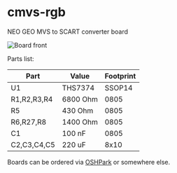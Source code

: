 # cmvs-rgb
NEO GEO MVS to SCART converter board

![Board front](https://github.com/philenotfound/cmvs-rgb/raw/master/cmvs-rgb-3d.png)

Parts list:

Part | Value | Footprint
------------ | ------------- | -------------
U1 | THS7374 | SSOP14
R1,R2,R3,R4 | 6800 Ohm | 0805
R5 | 430 Ohm | 0805
R6,R27,R8 | 1400 Ohm | 0805
C1 | 100 nF | 0805
C2,C3,C4,C5 | 220 uF | 8x10

Boards can be ordered via [OSHPark](https://oshpark.com/shared_projects/7gCyMb6I) or somewhere else.
